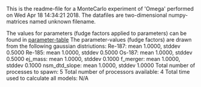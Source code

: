 This is the readme-file for a MonteCarlo experiment of 'Omega' performed on Wed Apr 18 14:34:21 2018.
The datafiles are two-dimensional numpy-matrices named unknown filename.

The values for parameters (fudge factors applied to parameters) can be found in [parameter-table](parameter_files.dat)
The parameter-values (fudge factors) are drawn from the following gaussian distriutions: 
Re-187: mean 1.0000, stddev 0.5000
Re-185: mean 1.0000, stddev 0.5000
Os-187: mean 1.0000, stddev 0.5000
ej_mass: mean 1.0000, stddev 0.1000
f_merger: mean 1.0000, stddev 0.1000
nsm_dtd_slope: mean 1.0000, stddev 1.0000
Total number of processes to spawn: 5 
Total number of processors available: 4 
Total time used to calculate all models: N/A 
